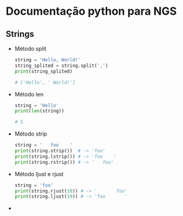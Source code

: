 # Documentação python para NGS

## Strings

* Método split
  
  ```python
  string = 'Hello, World!'
  string_splited = string.split(',')
  print(string_splited)

  # ['Hello', ' World!']
  ```

* Método len

  ```python
  string = 'Hello'
  print(len(string))
  
  # 5
  ```

* Método strip

  ```python
  string = '   foo    '
  print(string.strip())  # -> 'foo'
  print(string.lstrip()) # -> 'foo    '
  print(string.rstrip()) # -> '   foo'
  ```

* Método ljust e rjust

  ```python
  string = 'foo'
  print(string.rjust(10)) # -> '       foo'
  print(string.ljust(10)) # -> 'foo       '
  ```

*

  ```python
  ```
